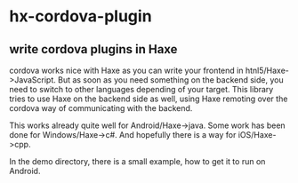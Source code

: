 # hx-cordova-plugin

## write cordova plugins in Haxe

cordova works nice with Haxe as you can write your frontend in htnl5/Haxe->JavaScript. But as soon as you need something on the backend side, you need to switch to other languages depending of your target. This library tries to use Haxe on the backend side as well, using Haxe remoting over the cordova way of communicating with the backend. 

This works already quite well for Android/Haxe->java. Some work has been done for Windows/Haxe->c#. And hopefully there is a way for iOS/Haxe->cpp.

In the demo directory, there is a small example, how to get it to run on Android.